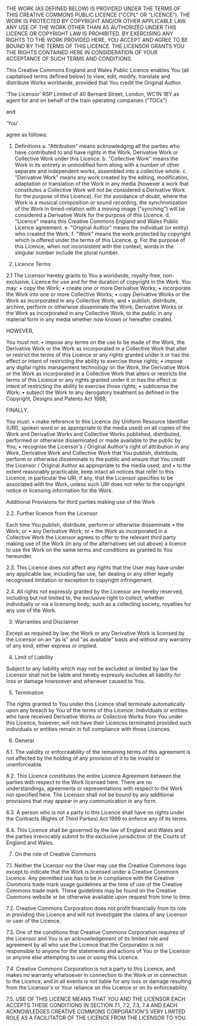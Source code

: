 THE WORK (AS DEFINED BELOW) IS PROVIDED UNDER THE TERMS OF THIS CREATIVE COMMONS PUBLIC LICENCE ("CCPL" OR "LICENCE"). THE WORK IS PROTECTED BY COPYRIGHT AND/OR OTHER APPLICABLE LAW. ANY USE OF THE WORK OTHER THAN AS AUTHORIZED UNDER THIS LICENCE OR COPYRIGHT LAW IS PROHIBITED. BY EXERCISING ANY RIGHTS TO THE WORK PROVIDED HERE, YOU ACCEPT AND AGREE TO BE BOUND BY THE TERMS OF THIS LICENCE. THE LICENSOR GRANTS YOU THE RIGHTS CONTAINED HERE IN CONSIDERATION OF YOUR ACCEPTANCE OF SUCH TERMS AND CONDITIONS.

This Creative Commons England and Wales Public Licence enables You (all capitalised terms defined below) to view, edit, modify, translate and distribute Works worldwide, provided that You credit the Original Author.

'The Licensor' RSP Limited of 40 Bernard Street, London, WC1N 1BY as agent for and on behalf of the train operating companies ("TOCs")

and

'You'

agree as follows:

1. Definitions
a.	"Attribution" means acknowledging all the parties who have contributed to and have rights in the Work, Derivative Work or Collective Work under this Licence.
b.	"Collective Work" means the Work in its entirety in unmodified form along with a number of other separate and independent works, assembled into a collective whole.
c.	"Derivative Work" means any work created by the editing, modification, adaptation or translation of the Work in any media (however a work that constitutes a Collective Work will not be considered a Derivative Work for the purpose of this Licence). For the avoidance of doubt, where the Work is a musical composition or sound recording, the synchronization of the Work in timed-relation with a moving image ("synching") will be considered a Derivative Work for the purpose of this Licence.
d.	"Licence" means this Creative Commons England and Wales Public Licence agreement.
e.	"Original Author" means the individual (or entity) who created the Work.
f.	"Work" means the work protected by copyright which is offered under the terms of this Licence.
g.	For the purpose of this Licence, when not inconsistent with the context, words in the singular number include the plural number.

2. Licence Terms

2.1 The Licensor hereby grants to You a worldwide, royalty-free, non-exclusive, Licence for use and for the duration of copyright in the Work.
You may:
•	copy the Work;
•	create one or more Derivative Works;
•	incorporate the Work into one or more Collective Works;
•	copy Derivative Works or the Work as incorporated in any Collective Work; and
•	publish, distribute, archive, perform or otherwise disseminate the Work, Derivative Works or the Work as incorporated in any Collective Work, to the public in any material form in any media whether now known or hereafter created.

HOWEVER,

You must not:
•	impose any terms on the use to be made of the Work, the Derivative Work or the Work as incorporated in a Collective Work that alter or restrict the terms of this Licence or any rights granted under it or has the effect or intent of restricting the ability to exercise those rights;
•	impose any digital rights management technology on the Work, the Derivative Work or the Work as incorporated in a Collective Work that alters or restricts the terms of this Licence or any rights granted under it or has the effect or intent of restricting the ability to exercise those rights;
•	sublicense the Work;
•	subject the Work to any derogatory treatment as defined in the Copyright, Designs and Patents Act 1988;

FINALLY,

You must:
•	make reference to this Licence (by Uniform Resource Identifier (URI), spoken word or as appropriate to the media used) on all copies of the Work and Derivative Works and Collective Works published, distributed, performed or otherwise disseminated or made available to the public by You;
•	recognise the Licensor's / Original Author's right of attribution in any Work, Derivative Work and Collective Work that You publish, distribute, perform or otherwise disseminate to the public and ensure that You credit the Licensor / Original Author as appropriate to the media used; and
•	to the extent reasonably practicable, keep intact all notices that refer to this Licence, in particular the URI, if any, that the Licensor specifies to be associated with the Work, unless such URI does not refer to the copyright notice or licensing information for the Work.

Additional Provisions for third parties making use of the Work

2.2. Further licence from the Licensor

Each time You publish, distribute, perform or otherwise disseminate
•	the Work; or
•	any Derivative Work; or
•	the Work as incorporated in a Collective Work
the Licensor agrees to offer to the relevant third party making use of the Work (in any of the alternatives set out above) a licence to use the Work on the same terms and conditions as granted to You hereunder.

2.3. This Licence does not affect any rights that the User may have under any applicable law, including fair use, fair dealing or any other legally recognised limitation or exception to copyright infringement.

2.4. All rights not expressly granted by the Licensor are hereby reserved, including but not limited to, the exclusive right to collect, whether individually or via a licensing body, such as a collecting society, royalties for any use of the Work.

3. Warranties and Disclaimer

Except as required by law, the Work or any Derivative Work is licensed by the Licensor on an "as is" and "as available" basis and without any warranty of any kind, either express or implied.

4. Limit of Liability

Subject to any liability which may not be excluded or limited by law the Licensor shall not be liable and hereby expressly excludes all liability for loss or damage howsoever and whenever caused to You.

5. Termination

The rights granted to You under this Licence shall terminate automatically upon any breach by You of the terms of this Licence. Individuals or entities who have received Derivative Works or Collective Works from You under this Licence, however, will not have their Licences terminated provided such individuals or entities remain in full compliance with those Licences.

6. General

6.1. The validity or enforceability of the remaining terms of this agreement is not affected by the holding of any provision of it to be invalid or unenforceable.

6.2. This Licence constitutes the entire Licence Agreement between the parties with respect to the Work licensed here. There are no understandings, agreements or representations with respect to the Work not specified here. The Licensor shall not be bound by any additional provisions that may appear in any communication in any form.

6.3. A person who is not a party to this Licence shall have no rights under the Contracts (Rights of Third Parties) Act 1999 to enforce any of its terms.

6.4. This Licence shall be governed by the law of England and Wales and the parties irrevocably submit to the exclusive jurisdiction of the Courts of England and Wales.

7. On the role of Creative Commons

7.1. Neither the Licensor nor the User may use the Creative Commons logo except to indicate that the Work is licensed under a Creative Commons Licence. Any permitted use has to be in compliance with the Creative Commons trade mark usage guidelines at the time of use of the Creative Commons trade mark. These guidelines may be found on the Creative Commons website or be otherwise available upon request from time to time.

7.2. Creative Commons Corporation does not profit financially from its role in providing this Licence and will not investigate the claims of any Licensor or user of the Licence.

7.3. One of the conditions that Creative Commons Corporation requires of the Licensor and You is an acknowledgement of its limited role and agreement by all who use the Licence that the Corporation is not responsible to anyone for the statements and actions of You or the Licensor or anyone else attempting to use or using this Licence.

7.4. Creative Commons Corporation is not a party to this Licence, and makes no warranty whatsoever in connection to the Work or in connection to the Licence, and in all events is not liable for any loss or damage resulting from the Licensor's or Your reliance on this Licence or on its enforceability.

7.5. USE OF THIS LICENCE MEANS THAT YOU AND THE LICENSOR EACH ACCEPTS THESE CONDITIONS IN SECTION 7.1, 7.2, 7.3, 7.4 AND EACH ACKNOWLEDGES CREATIVE COMMONS CORPORATION'S VERY LIMITED ROLE AS A FACILITATOR OF THE LICENCE FROM THE LICENSOR TO YOU.
